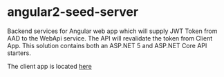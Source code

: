 # angular2-seed-server
Backend services for Angular web app which will supply JWT Token from AAD to the WebApi service. The API will revalidate the token from Client App. This solution contains both an ASP.NET 5 and ASP.NET Core API starters.

The client app is located [here](https://github.com/vsaroopchand/angular2-seed)
